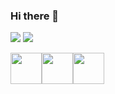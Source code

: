 ### Hi there 👋



<img src="https://github-readme-stats.vercel.app/api?username=joanaventurac&show_icons=true&theme=dark"/>

<img src="https://github-readme-stats.vercel.app/api/top-langs?username=zluvsand&layout=compact"/>

<img height=50 src="https://cdn.jsdelivr.net/gh/devicons/devicon/icons/java/java-original.svg"/><img height=50 src="https://cdn.jsdelivr.net/gh/devicons/devicon/icons/html5/html5-original.svg" /><img height=50 src="https://cdn.jsdelivr.net/gh/devicons/devicon/icons/css3/css3-original.svg" />
